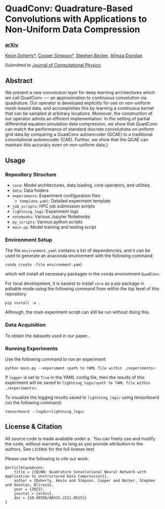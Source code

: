 # QuadConv: Quadrature-Based Convolutions with Applications to Non-Uniform Data Compression

### [arXiv](https://arxiv.org/abs/2211.05151)

[Kevin Doherty*](), [Cooper Simpson*](https://rs-coop.github.io/), [Stephen Becker](), [Alireza Doostan]()

Submitted to [Journal of Computational Physics](https://www.sciencedirect.com/journal/journal-of-computational-physics)

## Abstract
We present a new convolution layer for deep learning architectures which we call QuadConv --- an approximation to continuous convolution via quadrature. Our operator is developed explicitly for use on non-uniform mesh-based data, and accomplishes this by learning a continuous kernel that can be sampled at arbitrary locations. Moreover, the construction of our operator admits an efficient implementation. In the setting of partial differential equation simulation data compression, we show that QuadConv can match the performance of standard discrete convolutions on uniform grid data by comparing a QuadConv autoencoder (QCAE) to a traditional convolutional autoencoder (CAE). Further, we show that the QCAE can maintain this accuracy even on non-uniform data.}

## Usage

### Repository Structure
- `core`: Model architectures, data loading, core operators, and utilities.
- `data`: Data folders
- `experiments`: Experiment configuration files
  - `template.yaml`: Detailed experiment template
- `job_scripts`: HPC job submission scripts
- `lightning_logs`: Experiment logs
- `notebooks`: Various Jupyter Notebooks
- `py_scripts`: Various python scripts
- `main.py`: Model training and testing script

### Environment Setup
The file `environment.yaml` contains a list of dependencies, and it can be used to generate an anaconda environment with the following command:
```
conda create -file environment.yaml
```
which will install all necessary packages in the conda environment `QuadConv`.

For local development, it is easiest to install `core` as a pip package in editable mode using the following command from within the top level of this repository:
```
pip install -e .
```
Although, the main experiment script can still be run without doing this.

### Data Acquisition
To obtain the datasets used in our paper...

### Running Experiments
Use the following command to run an experiment:
```
python main.py --experiment <path to YAML file within ./experiments>
```
If `logger` is set to `True` in the YAML config file, then the results of this experiment will be saved to `lightning_logs/<path to YAML file within ./experiments>`.

To visualize the logging results saved to `lightning_logs/` using tensorboard run the following command:
```
tensorboard --logdir=lightning_logs/
```

## License & Citation
All source code is made available under a <insert license>. You can freely use and modify the code, without warranty, so long as you provide attribution to the authors. See `LICENSE` for the full license text.

Please use the following to cite our work:
```
@article{quadconv,
	title = {{QCNN: Quadrature Convolutional Neural Network with Application to Unstructured Data Compression}},
	author = {Doherty, Kevin and Simpson, Cooper and Becker, Stephen and Doostan, Alireza},
	year = {2022},
	journal = {arXiv},
	doi = {10.48550/ARXIV.2211.05151}
}
```
